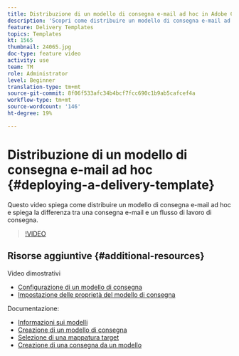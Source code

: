 ```yaml
---
title: Distribuzione di un modello di consegna e-mail ad hoc in Adobe Campaign Classic
description: 'Scopri come distribuire un modello di consegna e-mail ad hoc e comprendere la differenza tra una consegna e-mail e un flusso di lavoro di consegna. '
feature: Delivery Templates
topics: Templates
kt: 1565
thumbnail: 24065.jpg
doc-type: feature video
activity: use
team: TM
role: Administrator
level: Beginner
translation-type: tm+mt
source-git-commit: 8f06f533afc34b4bcf7fcc690c1b9ab5cafcef4a
workflow-type: tm+mt
source-wordcount: '146'
ht-degree: 19%

---
```



# Distribuzione di un modello di consegna e-mail ad hoc {#deploying-a-delivery-template}

Questo video spiega come distribuire un modello di consegna e-mail ad hoc e spiega la differenza tra una consegna e-mail e un flusso di lavoro di consegna.

>[!VIDEO](https://video.tv.adobe.com/v/24065?quality=12)

## Risorse aggiuntive {#additional-resources}

Video dimostrativi
* [Configurazione di un modello di consegna](/help/sending-messages/using-delivery-templates/configuring-a-delivery-template.md)
* [Impostazione delle proprietà del modello di consegna](/help/sending-messages/using-delivery-templates/setting-delivery-template-properties.md)

Documentazione:

* [Informazioni sui modelli](https://docs.campaign.adobe.com/doc/AC/en/DLV_Using_delivery_templates_About_templates.html)
* [Creazione di un modello di consegna](https://docs.campaign.adobe.com/doc/AC/en/DLV_Using_delivery_templates_Creating_a_delivery_template.html)
* [Selezione di una mappatura target](https://docs.campaign.adobe.com/doc/AC/en/DLV_Using_delivery_templates_Selecting_a_target_mapping.html)
* [Creazione di una consegna da un modello](https://docs.campaign.adobe.com/doc/AC/en/DLV_Using_delivery_templates_Creating_a_delivery_from_a_template.html)
